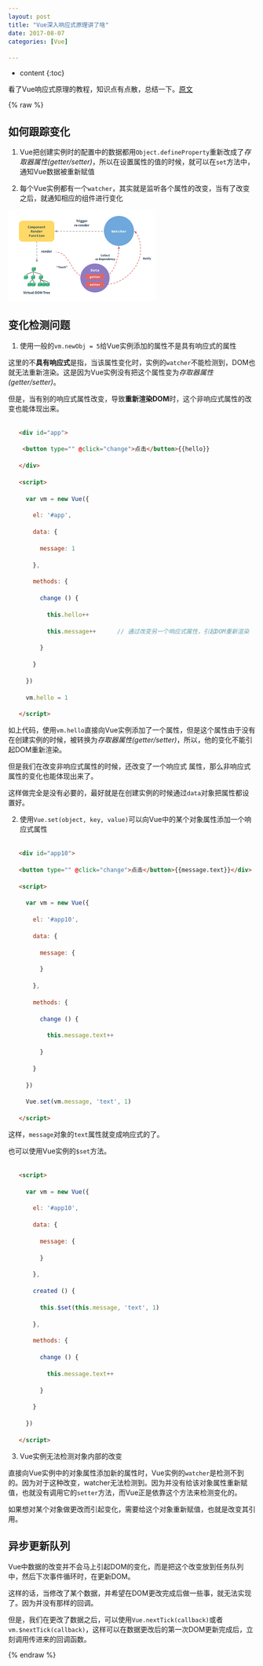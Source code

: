 ```yaml
---
layout: post
title: "Vue深入响应式原理讲了啥"
date: 2017-08-07
categories: [Vue]

---
```


* content
{:toc}

看了Vue响应式原理的教程，知识点有点散，总结一下。[原文](https://cn.vuejs.org/v2/guide/reactivity.html)
<!-- more -->

{% raw %}

## 如何跟踪变化

1. Vue把创建实例时的配置中的数据都用``Object.defineProperty``重新改成了*存取器属性(getter/setter)*，所以在设置属性的值的时候，就可以在``set``方法中，通知Vue数据被重新赋值

2. 每个Vue实例都有一个``watcher``，其实就是监听各个属性的改变，当有了改变之后，就通知相应的组件进行变化

![Vue数据监测](/assets/images/data.png)



## 变化检测问题

1. 使用一般的``vm.newObj = 5``给Vue实例添加的属性不是具有响应式的属性

 这里的不**具有响应式**是指，当该属性变化时，实例的``watcher``不能检测到，DOM也就无法重新渲染。这是因为Vue实例没有把这个属性变为*存取器属性(getter/setter)*。

 但是，当有别的响应式属性改变，导致**重新渲染DOM**时，这个非响应式属性的改变也能体现出来。

 ```html

    <div id="app">

     <button type="" @click="change">点击</button>{{hello}}

    </div>

    <script>

      var vm = new Vue({

        el: '#app',

        data: {

          message: 1

        },

        methods: {

          change () {

            this.hello++

            this.message++		// 通过改变另一个响应式属性，引起DOM重新渲染

          }

        }

      })

      vm.hello = 1

    </script>

 ```

 如上代码，使用``vm.hello``直接向Vue实例添加了一个属性，但是这个属性由于没有在创建实例的时候，被转换为*存取器属性(getter/setter)*，所以，他的变化不能引起DOM重新渲染。

 但是我们在改变非响应式属性的时候，还改变了一个响应式 属性，那么非响应式属性的变化也能体现出来了。



 这样做完全是没有必要的，最好就是在创建实例的时候通过``data``对象把属性都设置好。

2. 使用``Vue.set(object, key, value)``可以向Vue中的某个对象属性添加一个响应式属性

 ```html

    <div id="app10">

    <button type="" @click="change">点击</button>{{message.text}}</div>

    <script>

      var vm = new Vue({

        el: '#app10',

        data: {

          message: {

          }

        },

        methods: {

          change () {

            this.message.text++

          }

        }

      })

      Vue.set(vm.message, 'text', 1)

    </script>

 ```

 这样，``message``对象的``text``属性就变成响应式的了。



 也可以使用Vue实例的``$set``方法。

 ```html

 	<script>

      var vm = new Vue({

        el: '#app10',

        data: {

          message: {

          }

        },

        created () {

          this.$set(this.message, 'text', 1)

        },

        methods: {

          change () {

            this.message.text++

          }

        }

      })

    </script>

 ```

3. Vue实例无法检测对象内部的改变

 直接向Vue实例中的对象属性添加新的属性时，Vue实例的``watcher``是检测不到的。因为对于这种改变，watcher无法检测到。因为并没有给该对象属性重新赋值，也就没有调用它的``setter``方法，而Vue正是依靠这个方法来检测变化的。

 如果想对某个对象做更改而引起变化，需要给这个对象重新赋值，也就是改变其引用。



## 异步更新队列

Vue中数据的改变并不会马上引起DOM的变化，而是把这个改变放到任务队列中，然后下次事件循环时，在更新DOM。



这样的话，当修改了某个数据，并希望在DOM更改完成后做一些事，就无法实现了。因为并没有那样的回调。

但是，我们在更改了数据之后，可以使用``Vue.nextTick(callback)``或者``vm.$nextTick(callback)``，这样可以在数据更改后的第一次DOM更新完成后，立刻调用传进来的回调函数。



{% endraw %}